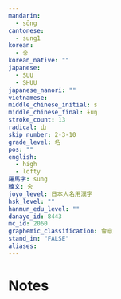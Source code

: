 ```yaml
---
mandarin:
  - sōng
cantonese:
  - sung1
korean:
  - 숭
korean_native: ""
japanese:
  - SUU
  - SHUU
japanese_nanori: ""
vietnamese:
middle_chinese_initial: s
middle_chinese_final: ɨuŋ
stroke_count: 13
radical: 山
skip_number: 2-3-10
grade_level: 名
pos: ""
english:
  - high
  - lofty
羅馬字: sung
韓文: 숭
joyo_level: 日本人名用漢字
hsk_level: ""
hanmun_edu_level: ""
danayo_id: 8443
mc_id: 2060
graphemic_classification: 會意
stand_in: "FALSE"
aliases:
---
```


# Notes
